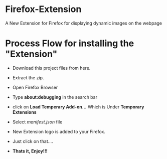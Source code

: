 # Firefox-Extension
A New Extension for Firefox for displaying dynamic images on the webpage

# Process Flow for installing the "Extension"
  * Download this project files from here.
  * Extract the zip.
  * Open Firefox Browser 
  * Type **about:debugging** in the search bar
  * click on **Load Temperary Add-on...** Which is Under **Temporary Extensions**
  * Select *manifest.json* file
  * New Extension logo is added to your Firefox.
  * Just click on that....
  
  * **Thats it, Enjoy!!!**
